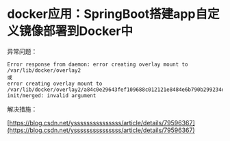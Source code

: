 # docker应用：SpringBoot搭建app自定义镜像部署到Docker中

异常问题：

```
Error response from daemon: error creating overlay mount to /var/lib/docker/overlay2
或
error creating overlay mount to /var/lib/docker/overlay2/a84c0e29643fef109688c012121e8484e6b790b299234e7707593cf6496c14ba-init/merged: invalid argument
```

解决措施：

[https://blog.csdn.net/ysssssssssssssss/article/details/79596367](https://blog.csdn.net/ysssssssssssssss/article/details/79596367)

